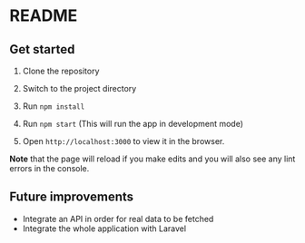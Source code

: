 # README

## Get started

1. Clone the repository

2. Switch to the project directory

3. Run `npm install`

4. Run `npm start` (This will run the app in development mode)

5. Open `http://localhost:3000` to view it in the browser.

**Note** that the page will reload if you make edits and you will also see any lint errors in the console.


## Future improvements

- Integrate an API in order for real data to be fetched
- Integrate the whole application with Laravel
